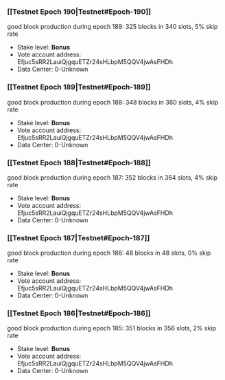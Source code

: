 ### [[Testnet Epoch 190|Testnet#Epoch-190]]
good block production during epoch 189: 325 blocks in 340 slots, 5% skip rate
* Stake level: **Bonus** 
* Vote account address: Efjuc5sRR2LauiQjgquETZr24sHLbpM5QQV4jwAsFHDh
* Data Center: 0-Unknown
### [[Testnet Epoch 189|Testnet#Epoch-189]]
good block production during epoch 188: 348 blocks in 360 slots, 4% skip rate
* Stake level: **Bonus** 
* Vote account address: Efjuc5sRR2LauiQjgquETZr24sHLbpM5QQV4jwAsFHDh
* Data Center: 0-Unknown
### [[Testnet Epoch 188|Testnet#Epoch-188]]
good block production during epoch 187: 352 blocks in 364 slots, 4% skip rate
* Stake level: **Bonus** 
* Vote account address: Efjuc5sRR2LauiQjgquETZr24sHLbpM5QQV4jwAsFHDh
* Data Center: 0-Unknown
### [[Testnet Epoch 187|Testnet#Epoch-187]]
good block production during epoch 186: 48 blocks in 48 slots, 0% skip rate
* Stake level: **Bonus** 
* Vote account address: Efjuc5sRR2LauiQjgquETZr24sHLbpM5QQV4jwAsFHDh
* Data Center: 0-Unknown
### [[Testnet Epoch 186|Testnet#Epoch-186]]
good block production during epoch 185: 351 blocks in 356 slots, 2% skip rate
* Stake level: **Bonus** 
* Vote account address: Efjuc5sRR2LauiQjgquETZr24sHLbpM5QQV4jwAsFHDh
* Data Center: 0-Unknown